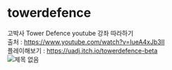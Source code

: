 # towerdefence

고박사 Tower Defence youtube 강좌 따라하기<br>
출처 : https://www.youtube.com/watch?v=IueA4xJb3II<br>
플레이해보기 : https://uadj.itch.io/towerdefence-beta <br>
![제목 없음](https://user-images.githubusercontent.com/30551889/146671411-c0a611f9-5eb0-4ed9-b554-e7e17e04c20c.png)
